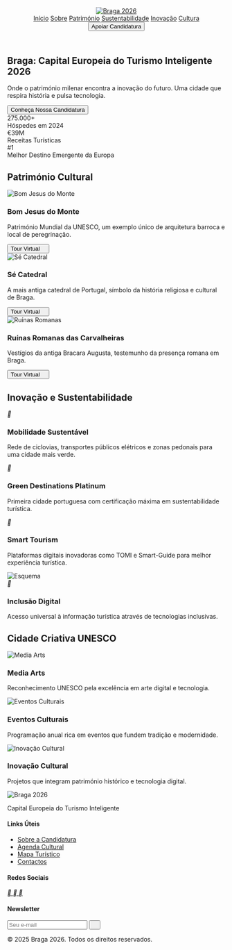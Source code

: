 <html lang="pt">

<head>
  <meta charset="UTF-8">
  <meta name="viewport" content="width=device-width, initial-scale=1.0">
  <title>Braga 2026 - Capital Europeia do Turismo Inteligente</title>
  <script src="https://cdn.tailwindcss.com"></script>
  <link rel="preconnect" href="https://fonts.googleapis.com">
  <link rel="preconnect" href="https://fonts.gstatic.com" crossorigin>
  <link href="https://fonts.googleapis.com/css2?family=Pacifico&family=Playfair+Display:wght@400;700&display=swap" rel="stylesheet">
  <link href="https://cdnjs.cloudflare.com/ajax/libs/remixicon/4.6.0/remixicon.min.css" rel="stylesheet">
  <script>
    tailwind.config = {
      theme: {
        extend: {
          colors: {
            primary: '#2563eb',
            secondary: '#0f172a'
          },
          borderRadius: {
            'none': '0px',
            'sm': '4px',
            DEFAULT: '8px',
            'md': '12px',
            'lg': '16px',
            'xl': '20px',
            '2xl': '24px',
            '3xl': '32px',
            'full': '9999px',
            'button': '8px'
          }
        }
      }
    }
  </script>
  <style>
    :where([class^="ri-"])::before {
      content: "\f3c2";
    }

    .hero-gradient {
      background: linear-gradient(90deg, rgba(255, 255, 255, 1) 0%, rgba(255, 255, 255, 0.9) 50%, rgba(255, 255, 255, 0) 100%);
    }
  </style>
</head>

<body class="bg-white">
  <header class="fixed w-full bg-white/95 backdrop-blur-sm z-50 shadow-sm">
    <nav class="container mx-auto px-6 py-4">
      <div class="flex items-center justify-between">
        <div class="flex items-center gap-12">
          <a href="#" class="flex items-center">
            <img src="https://scontent-lis1-1.xx.fbcdn.net/v/t39.30808-6/474819051_1080705040764437_7163864804145433871_n.jpg?_nc_cat=106&ccb=1-7&_nc_sid=6ee11a&_nc_ohc=KlEZB0uCtWcQ7kNvgH4QKPt&_nc_oc=Adkyg51hHDYS5GT9qv6SKoGAsx7PeVs1uCSUI91Hf-NUml8bOaRkrF7cm_z6SGGO5H0&_nc_zt=23&_nc_ht=scontent-lis1-1.xx&_nc_gid=lilrb0sHzPvT7g3koMsdgA&oh=00_AYF4yv5Ak3b68hfefVY0ldJYETN2dguPnTd5h2j8ADYubw&oe=67E714EA" alt="Braga 2026" class="h-12">
          </a>
          <div class="hidden md:flex items-center gap-8">
            <a href="#inicio" class="text-gray-600 hover:text-primary">Início</a>
            <a href="#sobre" class="text-gray-600 hover:text-primary">Sobre</a>
            <a href="#patrimonio" class="text-gray-600 hover:text-primary">Património</a>
            <a href="#sustentabilidade" class="text-gray-600 hover:text-primary">Sustentabilidade</a>
            <a href="#inovacao" class="text-gray-600 hover:text-primary">Inovação</a>
            <a href="#cultura" class="text-gray-600 hover:text-primary">Cultura</a>
          </div>
        </div>
        <button class="bg-primary text-white px-6 py-2 !rounded-button hover:bg-primary/90">Apoiar Candidatura</button>
      </div>
    </nav>
  </header>
  <main>
    <section id="inicio" class="relative min-h-screen flex items-center" style="background-image: url('https://www.impulsiveaddiction.com/wp-content/uploads/2021/09/bom-jesus-de-braga-3.jpg'); background-size: cover; background-position: center;">
      <div class="absolute inset-0 hero-gradient"></div>
      <div class="container mx-auto px-6 relative">
        <div class="max-w-2xl">
          <h1 class="text-5xl font-bold mb-6 font-['Playfair_Display']">Braga: Capital Europeia do Turismo Inteligente 2026</h1>
          <p class="text-xl mb-8">Onde o património milenar encontra a inovação do futuro. Uma cidade que respira história e pulsa tecnologia.</p>
          <button class="bg-primary text-white px-8 py-3 !rounded-button hover:bg-primary/90">Conheça Nossa Candidatura</button>
        </div>
      </div>
    </section>
    <section id="numeros" class="py-20 bg-gray-50">
      <div class="container mx-auto px-6">
        <div class="grid grid-cols-1 md:grid-cols-3 gap-8">
          <div class="bg-white p-8 rounded-lg shadow-sm text-center">
            <div class="text-4xl font-bold text-primary mb-2">275.000+</div>
            <div class="text-gray-600">Hóspedes em 2024</div>
          </div>
          <div class="bg-white p-8 rounded-lg shadow-sm text-center">
            <div class="text-4xl font-bold text-primary mb-2">€39M</div>
            <div class="text-gray-600">Receitas Turísticas</div>
          </div>
          <div class="bg-white p-8 rounded-lg shadow-sm text-center">
            <div class="text-4xl font-bold text-primary mb-2">#1</div>
            <div class="text-gray-600">Melhor Destino Emergente da Europa</div>
          </div>
        </div>
      </div>
    </section>
    <section id="patrimonio" class="py-20">
      <div class="container mx-auto px-6">
        <h2 class="text-4xl font-['Playfair_Display'] font-bold mb-12 text-center">Património Cultural</h2>
        <div class="grid grid-cols-1 md:grid-cols-3 gap-8">
          <div class="bg-white rounded-lg overflow-hidden shadow-sm">
            <img src="https://cms-files.carlomonteiro.pt/CARLOMONTEIRO_images/2019/07/10/1024_720/PT__20190710103031_1410818407.jpeg" class="w-full h-48 object-cover" alt="Bom Jesus do Monte">
            <div class="p-6">
              <h3 class="text-xl font-bold mb-2">Bom Jesus do Monte</h3>
              <p class="text-gray-600 mb-4">Património Mundial da UNESCO, um exemplo único de arquitetura barroca e local de peregrinação.</p>
              <button class="text-primary flex items-center gap-2 hover:underline">
                Tour Virtual <i class="ri-arrow-right-line"></i>
              </button>
            </div>
          </div>
          <div class="bg-white rounded-lg overflow-hidden shadow-sm">
            <img src="https://se-braga.pt/wp-content/themes/yootheme/cache/48/img_7412-48b5556b.jpeg" class="w-full h-48 object-cover" alt="Sé Catedral">
            <div class="p-6">
              <h3 class="text-xl font-bold mb-2">Sé Catedral</h3>
              <p class="text-gray-600 mb-4">A mais antiga catedral de Portugal, símbolo da história religiosa e cultural de Braga.</p>
              <button class="text-primary flex items-center gap-2 hover:underline">
                Tour Virtual <i class="ri-arrow-right-line"></i>
              </button>
            </div>
          </div>
          <div class="bg-white rounded-lg overflow-hidden shadow-sm">
            <img src="https://upload.wikimedia.org/wikipedia/commons/3/30/Termas_de_Maximinos.JPG" class="w-full h-48 object-cover" alt="Ruínas Romanas">
            <div class="p-6">
              <h3 class="text-xl font-bold mb-2">Ruínas Romanas das Carvalheiras</h3>
              <p class="text-gray-600 mb-4">Vestígios da antiga Bracara Augusta, testemunho da presença romana em Braga.</p>
              <button class="text-primary flex items-center gap-2 hover:underline">
                Tour Virtual <i class="ri-arrow-right-line"></i>
              </button>
            </div>
          </div>
        </div>
      </div>
    </section>
    <section id="inovacao" class="py-20 bg-gray-50">
      <div class="container mx-auto px-6">
        <h2 class="text-4xl font-['Playfair_Display'] font-bold mb-12 text-center">Inovação e Sustentabilidade</h2>
        <div class="grid grid-cols-1 md:grid-cols-2 gap-12">
          <div class="bg-white p-8 rounded-lg shadow-sm">
            <div class="flex items-start gap-4">
              <div class="w-12 h-12 flex items-center justify-center bg-primary/10 rounded-full">
                <i class="ri-bike-line text-primary text-2xl"></i>
              </div>
              <div>
                <h3 class="text-xl font-bold mb-2">Mobilidade Sustentável</h3>
                <p class="text-gray-600">Rede de ciclovias, transportes públicos elétricos e zonas pedonais para uma cidade mais verde.</p>
              </div>
            </div>
          </div>
          <div class="bg-white p-8 rounded-lg shadow-sm">
            <div class="flex items-start gap-4">
              <div class="w-12 h-12 flex items-center justify-center bg-primary/10 rounded-full">
                <i class="ri-leaf-line text-primary text-2xl"></i>
              </div>
              <div>
                <h3 class="text-xl font-bold mb-2">Green Destinations Platinum</h3>
                <p class="text-gray-600">Primeira cidade portuguesa com certificação máxima em sustentabilidade turística.</p>
              </div>
            </div>
          </div>
          <div class="bg-white p-8 rounded-lg shadow-sm">
            <div class="flex items-start gap-4">
              <div class="w-12 h-12 flex items-center justify-center bg-primary/10 rounded-full">
                <i class="ri-smartphone-line text-primary text-2xl"></i>
              </div>
              <div>
                <h3 class="text-xl font-bold mb-2">Smart Tourism</h3>
                <p class="text-gray-600">Plataformas digitais inovadoras como TOMI e Smart-Guide para melhor experiência turística.</p>
              </div>
            </div>
            </div>
          <img src="https://i.imgur.com/8VPCnpL.png" class="w-full h-48 object-cover" alt="Esquema">
          <div class="bg-white p-8 rounded-lg shadow-sm">
            <div class="flex items-start gap-4">
              <div class="w-12 h-12 flex items-center justify-center bg-primary/10 rounded-full">
                <i class="ri-global-line text-primary text-2xl"></i>
              </div>
              <div>
                <h3 class="text-xl font-bold mb-2">Inclusão Digital</h3>
                <p class="text-gray-600">Acesso universal à informação turística através de tecnologias inclusivas.</p>
              </div>
            </div>
          </div>
        </div>
      </div>
    </section>
    <section id="cultura" class="py-20">
      <div class="container mx-auto px-6">
        <h2 class="text-4xl font-['Playfair_Display'] font-bold mb-12 text-center">Cidade Criativa UNESCO</h2>
        <div class="grid grid-cols-1 md:grid-cols-3 gap-8">
          <div class="bg-white rounded-lg overflow-hidden shadow-sm">
            <img src="https://www.bragamediaarts.com/media/filer_public_thumbnails/filer_public/6a/65/6a65cc80-6bc2-4891-99e1-5fea2b10b477/221129_circuito_we_contar_historias_sem_palavras-35.jpg__2000x0_q85_subsampling-2_upscale.jpg" class="w-full h-48 object-cover" alt="Media Arts">
            <div class="p-6">
              <h3 class="text-xl font-bold mb-2">Media Arts</h3>
              <p class="text-gray-600">Reconhecimento UNESCO pela excelência em arte digital e tecnologia.</p>
            </div>
          </div>
          <div class="bg-white rounded-lg overflow-hidden shadow-sm">
            <img src="https://visitbraga.travel/welcome/pub/media/wysiwyg/Semana_Santa.jpg" class="w-full h-48 object-cover" alt="Eventos Culturais">
            <div class="p-6">
              <h3 class="text-xl font-bold mb-2">Eventos Culturais</h3>
              <p class="text-gray-600">Programação anual rica em eventos que fundem tradição e modernidade.</p>
            </div>
          </div>
          <div class="bg-white rounded-lg overflow-hidden shadow-sm">
            <img src="https://webraga.pt/wp-content/uploads/2025/01/we-braga-capital-portuguesa-cultura.jpg" class="w-full h-48 object-cover" alt="Inovação Cultural">
            <div class="p-6">
              <h3 class="text-xl font-bold mb-2">Inovação Cultural</h3>
              <p class="text-gray-600">Projetos que integram património histórico e tecnologia digital.</p>
            </div>
          </div>
        </div>
      </div>
    </section>
  </main>
  <footer class="bg-secondary text-white py-12">
    <div class="container mx-auto px-6">
      <div class="grid grid-cols-1 md:grid-cols-4 gap-8">
        <div>
          <img src="https://scontent-lis1-1.xx.fbcdn.net/v/t39.30808-6/474819051_1080705040764437_7163864804145433871_n.jpg?_nc_cat=106&ccb=1-7&_nc_sid=6ee11a&_nc_ohc=KlEZB0uCtWcQ7kNvgH4QKPt&_nc_oc=Adkyg51hHDYS5GT9qv6SKoGAsx7PeVs1uCSUI91Hf-NUml8bOaRkrF7cm_z6SGGO5H0&_nc_zt=23&_nc_ht=scontent-lis1-1.xx&_nc_gid=lilrb0sHzPvT7g3koMsdgA&oh=00_AYF4yv5Ak3b68hfefVY0ldJYETN2dguPnTd5h2j8ADYubw&oe=67E714EA" alt="Braga 2026" class="h-10 mb-4">
          <p class="text-gray-400">Capital Europeia do Turismo Inteligente</p>
        </div>
        <div>
          <h4 class="font-bold mb-4">Links Úteis</h4>
          <ul class="space-y-2">
            <li><a href="#" class="text-gray-400 hover:text-white">Sobre a Candidatura</a></li>
            <li><a href="#" class="text-gray-400 hover:text-white">Agenda Cultural</a></li>
            <li><a href="#" class="text-gray-400 hover:text-white">Mapa Turístico</a></li>
            <li><a href="#" class="text-gray-400 hover:text-white">Contactos</a></li>
          </ul>
        </div>
        <div>
          <h4 class="font-bold mb-4">Redes Sociais</h4>
          <div class="flex gap-4">
            <a href="#" class="w-10 h-10 flex items-center justify-center bg-white/10 rounded-full hover:bg-white/20">
              <i class="ri-facebook-fill"></i>
            </a>
            <a href="#" class="w-10 h-10 flex items-center justify-center bg-white/10 rounded-full hover:bg-white/20">
              <i class="ri-instagram-line"></i>
            </a>
            <a href="#" class="w-10 h-10 flex items-center justify-center bg-white/10 rounded-full hover:bg-white/20">
              <i class="ri-twitter-x-line"></i>
            </a>
          </div>
        </div>
        <div>
          <h4 class="font-bold mb-4">Newsletter</h4>
          <form class="flex gap-2">
            <input type="email" placeholder="Seu e-mail" class="bg-white/10 px-4 py-2 rounded-button flex-1 text-white placeholder-gray-400 border-none">
            <button type="submit" class="bg-primary px-4 py-2 !rounded-button hover:bg-primary/90">
              <i class="ri-send-plane-line"></i>
            </button>
          </form>
        </div>
      </div>
      <div class="border-t border-white/10 mt-12 pt-8 text-center text-gray-400">
        <p>&copy; 2025 Braga 2026. Todos os direitos reservados.</p>
      </div>
    </div>
  </footer>
  <script>
    document.addEventListener('DOMContentLoaded', function() {
      const header = document.querySelector('header');
      window.addEventListener('scroll', () => {
        if (window.scrollY > 50) {
          header.classList.add('shadow-md');
        } else {
          header.classList.remove('shadow-md');
        }
      });
    });
  </script>
</body>

</html>
